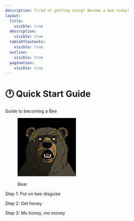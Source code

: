 ```yaml
---
description: Tired of getting stung? Become a bee today!
layout:
  title:
    visible: true
  description:
    visible: true
  tableOfContents:
    visible: true
  outline:
    visible: true
  pagination:
    visible: true
---
```


# 🕐 Quick Start Guide

Guide to becoming a Bee&#x20;

<div align="left">

<figure><img src="../../.gitbook/assets/image 84.png" alt="" width="188"><figcaption><p>Bear</p></figcaption></figure>

</div>

Step 1: Put on bee disguise

Step 2: Get honey

Step 3: Mo honey, mo money&#x20;

